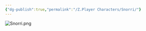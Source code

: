 ```yaml
---
{"dg-publish":true,"permalink":"/Z.Player Characters/Snorri/"}
---
```


![Snorri.png](/img/user/Z.Player%20Characters/Snorri.png)